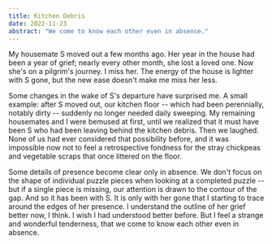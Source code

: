 ```yaml
---
title: Kitchen Debris
date: 2022-11-23
abstract: "We come to know each other even in absence."
---
```

My housemate S moved out a few months ago. Her year in the house had been a year of grief; nearly every other month, she lost a loved one. Now she's on a pilgrim's journey. I miss her. The energy of the house is lighter with S gone, but the new ease doesn't make me miss her less. 

Some changes in the wake of S's departure have surprised me. A small example: after S moved out, our kitchen floor -- which had been perennially, notably dirty -- suddenly no longer needed daily sweeping. My remaining housemates and I were bemused at first, until we realized that it must have been S who had been leaving behind the kitchen debris. Then we laughed. None of us had ever considered that possibility before, and it was impossible now not to feel a retrospective fondness for the stray chickpeas and vegetable scraps that once littered on the floor. 

Some details of presence become clear only in absence. We don't focus on the shape of individual puzzle pieces when looking at a completed puzzle -- but if a single piece is missing, our attention is drawn to the contour of the gap. And so it has been with S. It is only with her gone that I starting to trace around the edges of her presence. I understand the outline of her grief better now, I think. I wish I had understood better before. But I feel a strange and wonderful tenderness, that we come to know each other even in absence.